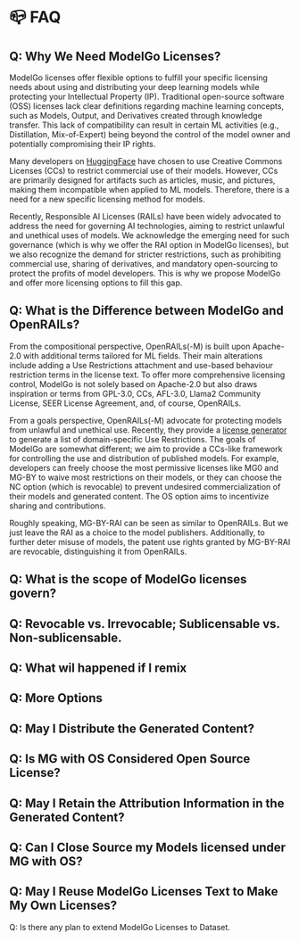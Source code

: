 # 📪 FAQ

## Q: Why We Need ModelGo Licenses?

ModelGo licenses offer flexible options to fulfill your specific licensing needs about using and distributing your deep learning models while protecting your Intellectual Property (IP). Traditional open-source software (OSS) licenses lack clear definitions regarding machine learning concepts, such as Models, Output, and Derivatives created through knowledge transfer. This lack of compatibility can result in certain ML activities (e.g., Distillation, Mix-of-Expert) being beyond the control of the model owner and potentially compromising their IP rights.

Many developers on [HuggingFace](https://huggingface.co/models?license=license:cc-by-nc-nd-4.0\&sort=likes) have chosen to use Creative Commons Licenses (CCs) to restrict commercial use of their models. However, CCs are primarily designed for artifacts such as articles, music, and pictures, making them incompatible when applied to ML models. Therefore, there is a need for a new specific licensing method for models.

Recently, Responsible AI Licenses (RAILs) have been widely advocated to address the need for governing AI technologies, aiming to restrict unlawful and unethical uses of models. We acknowledge the emerging need for such governance (which is why we offer the RAI option in ModelGo licenses), but we also recognize the demand for stricter restrictions, such as prohibiting commercial use, sharing of derivatives, and mandatory open-sourcing to protect the profits of model developers. This is why we propose ModelGo and offer more licensing options to fill this gap.

## Q: What is the Difference between ModelGo and OpenRAILs?

From the compositional perspective, OpenRAILs(-M) is built upon Apache-2.0 with additional terms tailored for ML fields. Their main alterations include adding a Use Restrictions attachment and use-based behaviour restriction terms in the license text.  To offer more comprehensive licensing control, ModelGo is not solely based on Apache-2.0 but also draws inspiration or terms from GPL-3.0, CCs, AFL-3.0, Llama2 Community License, SEER License Agreement, and, of course, OpenRAILs.

From a goals perspective, OpenRAILs(-M) advocate for protecting models from unlawful and unethical use. Recently, they provide a [license generator](https://www.licenses.ai/rail-license-generator) to generate a list of domain-specific Use Restrictions. The goals of ModelGo are somewhat different; we aim to provide a CCs-like framework for controlling the use and distribution of published models. For example, developers can freely choose the most permissive licenses like MG0 and MG-BY to waive most restrictions on their models, or they can choose the NC option (which is revocable) to prevent undesired commercialization of their models and generated content. The OS option aims to incentivize sharing and contributions.

Roughly speaking, MG-BY-RAI can be seen as similar to OpenRAILs. But we just leave the RAI as a choice to the model publishers. Additionally, to further deter misuse of models, the patent use rights granted by MG-BY-RAI are revocable, distinguishing it from OpenRAILs.

## Q: What is the scope of ModelGo licenses govern?

## Q: Revocable vs. Irrevocable;  Sublicensable vs. Non-sublicensable.



## Q: What wil happened if I remix&#x20;



## Q: More Options



## Q: May I Distribute the Generated Content?



## Q: Is MG with OS Considered Open Source License?



## Q: May I Retain the Attribution Information in the Generated Content?&#x20;



## Q: Can I Close Source my Models licensed under MG with OS?



## Q:  May I Reuse ModelGo Licenses Text to Make My Own Licenses?





Q: Is there any plan to extend ModelGo Licenses to Dataset.
